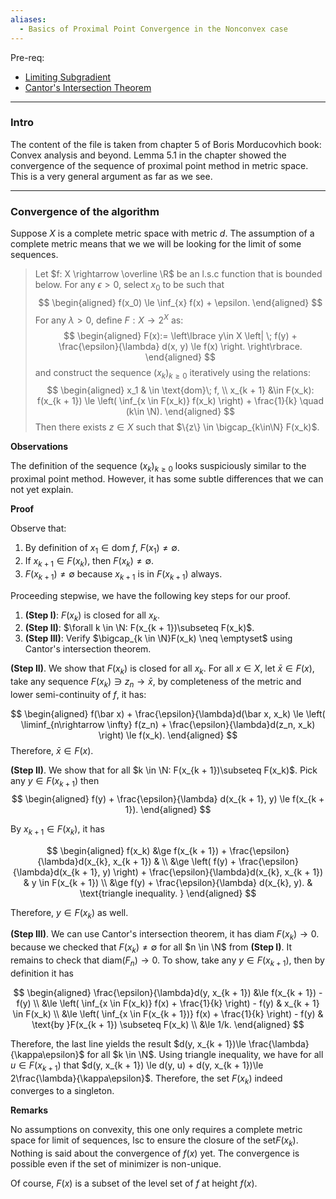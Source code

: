 ```yaml
---
aliases:
  - Basics of Proximal Point Convergence in the Nonconvex case
---
```

Pre-req: 
- [Limiting Subgradient](../Non-Smooth%20Calculus/Limiting%20Subgradient.md)
- [Cantor's Intersection Theorem](../../MATH%20601%20Functional%20Analysis,%20Measure%20Theory/Cantor's%20Intersection%20Theorem.md)

---
### **Intro**

The content of the file is taken from chapter 5 of Boris Morducovhich book: Convex analysis and beyond. 
Lemma 5.1 in the chapter showed the convergence of the sequence of proximal point method in metric space. 
This is a very general argument as far as we see. 


---
### **Convergence of the algorithm**

Suppose $X$ is a complete metric space with metric $d$. 
The assumption of a complete metric means that we we will be looking for the limit of some sequences. 

> Let $f: X \rightarrow \overline \R$ be an l.s.c function that is bounded below. 
> For any $\epsilon > 0$, select $x_0$ to be such that 
> $$
> \begin{aligned}
>     f(x_0) \le \inf_{x} f(x) + \epsilon. 
> \end{aligned}
> $$
> For any $\lambda > 0$, define $F: X \rightarrow 2^X$ as: 
> $$
> \begin{aligned}
>     F(x):= 
>     \left\lbrace
>         y\in X \left| \;
>             f(y) + \frac{\epsilon}{\lambda} d(x, y) \le f(x)
>         \right.
>     \right\rbrace. 
> \end{aligned}
> $$
> and construct the sequence $(x_k)_{k \ge 0}$ iteratively using the relations: 
> $$
> \begin{aligned}
>     x_1 & \in \text{dom}\; f, 
>     \\
>     x_{k + 1} &\in F(x_k): f(x_{k + 1}) \le \left(
>         \inf_{x \in F(x_k)} f(x_k)
>     \right) + \frac{1}{k} \quad (k\in \N). 
> \end{aligned}
> $$
> Then there exists $z \in X$ such that $\{z\} \in \bigcap_{k\in\N} F(x_k)$. 


**Observations**

The definition of the sequence $(x_k)_{k \ge0}$ looks suspiciously similar to the proximal point method. 
However, it has some subtle differences that we can not yet explain. 

**Proof**

Observe that: 
1. By definition of $x_1\in \text{dom}\; f$, $F(x_1) \neq \emptyset$. 
2. If $x_{k + 1} \in F(x_k)$, then $F(x_k)\neq \emptyset$.
3. $F(x_{k + 1})\neq \emptyset$ because $x_{k + 1}$ is in $F(x_{k + 1})$ always. 

Proceeding stepwise, we have the following key steps for our proof. 

1. **(Step I)**: $F(x_k)$ is closed for all $x_k$. 
2. **(Step II)**: $\forall k \in \N: F(x_{k + 1})\subseteq F(x_k)$. 
3. **(Step III)**: Verify $\bigcap_{k \in \N}F(x_k) \neq \emptyset$ using Cantor's intersection theorem. 

**(Step II)**. We show that $F(x_k)$ is closed for all $x_k$. 
For all $x \in X$, let $\bar x \in F(x)$, take any sequence $F(x_k) \ni z_n \rightarrow \bar x$, by completeness of the metric and lower semi-continuity of $f$, it has: 

$$
\begin{aligned}
    f(\bar x) + \frac{\epsilon}{\lambda}d(\bar x, x_k) 
    \le
    \left(
        \liminf_{n\rightarrow \infty} 
        f(z_n) + \frac{\epsilon}{\lambda}d(z_n, x_k)
    \right)
    \le f(x_k). 
\end{aligned}
$$
Therefore, $\bar x \in F(x)$. 

**(Step II)**. We show that for all $k \in \N: F(x_{k + 1})\subseteq F(x_k)$. 
Pick any $y \in F(x_{k + 1})$ then 
$$
\begin{aligned}
    f(y) + \frac{\epsilon}{\lambda} d(x_{k + 1}, y)
    \le f(x_{k + 1}). 
\end{aligned}
$$

By $x_{k + 1} \in F(x_k)$, it has 

$$
\begin{aligned}
    f(x_k) &\ge 
    f(x_{k + 1}) + \frac{\epsilon}{\lambda}d(x_{k}, x_{k + 1}) 
    & 
    \\
    &\ge 
    \left(
        f(y) + \frac{\epsilon}{\lambda}d(x_{k + 1}, y)
    \right) + 
    \frac{\epsilon}{\lambda}d(x_{k}, x_{k + 1}) & y \in F(x_{k + 1})
    \\
    &\ge 
    f(y) + \frac{\epsilon}{\lambda} d(x_{k}, y).  & \text{triangle inequality. }
\end{aligned}
$$

Therefore, $y \in F(x_{k})$ as well. 

**(Step III)**.
We can use Cantor's intersection theorem, it has $\text{diam}\; F(x_k) \rightarrow 0$. 
because we checked that $F(x_k) \neq \emptyset$ for all $n \in \N$ from **(Step I)**.
It remains to check that $\text{diam}(F_n)\rightarrow 0$.
To show, take any $y \in F(x_{k + 1})$, then by definition it has 

$$
\begin{aligned}
    \frac{\epsilon}{\lambda}d(y, x_{k + 1}) 
    &\le 
    f(x_{k + 1}) - f(y)
    \\
    &\le \left(
        \inf_{x \in F(x_k)} f(x) + \frac{1}{k}
    \right) - f(y) 
    & x_{k + 1} \in F(x_k)
    \\
    &\le 
    \left(
        \inf_{x \in F(x_{k + 1})} f(x) + \frac{1}{k}
    \right)
     - f(y) 
    &  \text{by }F(x_{k + 1}) \subseteq F(x_k)
    \\
    &\le 1/k. 
\end{aligned}
$$

Therefore, the last line yields the result $d(y, x_{k + 1})\le \frac{\lambda}{\kappa\epsilon}$ for all $k \in \N$. 
Using triangle inequality, we have for all $u \in F(x_{k + 1})$ that $d(y, x_{k + 1}) \le d(y, u) + d(y, x_{k + 1})\le 2\frac{\lambda}{\kappa\epsilon}$. 
Therefore, the set $F(x_k)$ indeed converges to a singleton. 


**Remarks**

No assumptions on convexity, this one only requires a complete metric space for limit of sequences, lsc to ensure the closure of the set$F(x_k)$. 
Nothing is said about the convergence of $f(x)$ yet. 
The convergence is possible even if the set of minimizer is non-unique. 

Of course, $F(x)$ is a subset of the level set of $f$ at height $f(x)$. 



